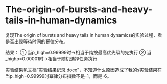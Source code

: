 # The-origin-of-bursts-and-heavy-tails-in-human-dynamics
复现The origin of bursts and heavy tails in human dynamics的实验过程，看是否出现等待时间的幂律分布。


结果：
① 当p_high=0.99999时→相当于纯按最高优先级的先执行
② 当_highp=0.00001时→相当于随机选择任务执行


实验结果见文档“实验结果记录.docx”，不知道什么原因造成了我的s实验结果在当p_high=0.99999时幂律分布指数不是-1，而是-6。
